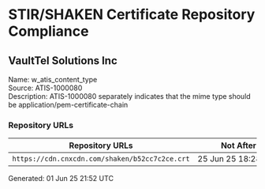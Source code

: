 # STIR/SHAKEN Certificate Repository Compliance

## VaultTel Solutions Inc

Name: w_atis_content_type\
Source: ATIS-1000080\
Description: ATIS-1000080 separately indicates that the mime type should be application/pem-certificate-chain
### Repository URLs

| Repository URLs | Not After |  Problems | Link |
|-----------------|-----------|-----------|------|
| `https://cdn.cnxcdn.com/shaken/b52cc7c2ce.crt` | 25&#160;Jun&#160;25&#160;18:28&#160;UTC | true | [view](../../REPOS/d6317ecb6c6bb533e5ac6b92f9bebfd9d236fb99/README.md) |


Generated: 01 Jun 25 21:52 UTC